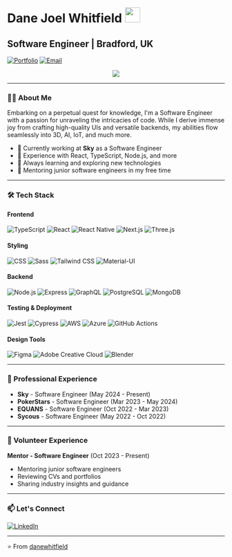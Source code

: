 # Dane Joel Whitfield <img src="https://media.giphy.com/media/hvRJCLFzcasrR4ia7z/giphy.gif" width="35">

## Software Engineer | Bradford, UK

[![Portfolio](https://img.shields.io/badge/Portfolio-danewhitfield.com-blue?style=flat-square&logo=google-chrome)](https://danewhitfield.com)
[![Email](https://img.shields.io/badge/Email-dev%40danewhitfield.com-red?style=flat-square&logo=gmail)](mailto:dev@danewhitfield.com)

<p align="center">
  <a href="https://github.com/DenverCoder1/readme-typing-svg"><img src="https://readme-typing-svg.herokuapp.com?lines=React+%7C+React+Native+%7C+TypeScript;Frontend+%7C+Backend+%7C+Full+Stack;TDD+%7C+Agile+%7C+CI%2FCD&center=true&width=500&height=50"></a>
</p>

---

### 👨‍💻 About Me

Embarking on a perpetual quest for knowledge, I'm a Software Engineer with a passion for unraveling the intricacies of code. While I derive immense joy from crafting high-quality UIs and versatile backends, my abilities flow seamlessly into 3D, AI, IoT, and much more.

- 🚀 Currently working at **Sky** as a Software Engineer
- 💼 Experience with React, TypeScript, Node.js, and more
- 🌱 Always learning and exploring new technologies
- 👥 Mentoring junior software engineers in my free time

---

### 🛠️ Tech Stack

#### Frontend
![TypeScript](https://img.shields.io/badge/-TypeScript-3178C6?style=flat-square&logo=typescript&logoColor=white)
![React](https://img.shields.io/badge/-React-61DAFB?style=flat-square&logo=react&logoColor=black)
![React Native](https://img.shields.io/badge/-React_Native-61DAFB?style=flat-square&logo=react&logoColor=black)
![Next.js](https://img.shields.io/badge/-Next.js-000000?style=flat-square&logo=next.js&logoColor=white)
![Three.js](https://img.shields.io/badge/-Three.js-000000?style=flat-square&logo=three.js&logoColor=white)

#### Styling
![CSS](https://img.shields.io/badge/-CSS-1572B6?style=flat-square&logo=css3&logoColor=white)
![Sass](https://img.shields.io/badge/-Sass-CC6699?style=flat-square&logo=sass&logoColor=white)
![Tailwind CSS](https://img.shields.io/badge/-Tailwind_CSS-38B2AC?style=flat-square&logo=tailwind-css&logoColor=white)
![Material-UI](https://img.shields.io/badge/-Material_UI-0081CB?style=flat-square&logo=material-ui&logoColor=white)

#### Backend
![Node.js](https://img.shields.io/badge/-Node.js-339933?style=flat-square&logo=node.js&logoColor=white)
![Express](https://img.shields.io/badge/-Express-000000?style=flat-square&logo=express&logoColor=white)
![GraphQL](https://img.shields.io/badge/-GraphQL-E10098?style=flat-square&logo=graphql&logoColor=white)
![PostgreSQL](https://img.shields.io/badge/-PostgreSQL-336791?style=flat-square&logo=postgresql&logoColor=white)
![MongoDB](https://img.shields.io/badge/-MongoDB-47A248?style=flat-square&logo=mongodb&logoColor=white)

#### Testing & Deployment
![Jest](https://img.shields.io/badge/-Jest-C21325?style=flat-square&logo=jest&logoColor=white)
![Cypress](https://img.shields.io/badge/-Cypress-17202C?style=flat-square&logo=cypress&logoColor=white)
![AWS](https://img.shields.io/badge/-AWS-232F3E?style=flat-square&logo=amazon-aws&logoColor=white)
![Azure](https://img.shields.io/badge/-Azure-0089D6?style=flat-square&logo=microsoft-azure&logoColor=white)
![GitHub Actions](https://img.shields.io/badge/-GitHub_Actions-2088FF?style=flat-square&logo=github-actions&logoColor=white)

#### Design Tools
![Figma](https://img.shields.io/badge/-Figma-F24E1E?style=flat-square&logo=figma&logoColor=white)
![Adobe Creative Cloud](https://img.shields.io/badge/-Adobe_Creative_Cloud-DA1F26?style=flat-square&logo=adobe-creative-cloud&logoColor=white)
![Blender](https://img.shields.io/badge/-Blender-F5792A?style=flat-square&logo=blender&logoColor=white)

---

### 🏢 Professional Experience

- **Sky** - Software Engineer (May 2024 - Present)
- **PokerStars** - Software Engineer (Mar 2023 - May 2024)
- **EQUANS** - Software Engineer (Oct 2022 - Mar 2023)
- **Sycous** - Software Engineer (May 2022 - Oct 2022)

---

### 🤝 Volunteer Experience

**Mentor - Software Engineer** (Oct 2023 - Present)
- Mentoring junior software engineers
- Reviewing CVs and portfolios
- Sharing industry insights and guidance


---

### 📫 Let's Connect

[![LinkedIn](https://img.shields.io/badge/-LinkedIn-0077B5?style=flat-square&logo=linkedin&logoColor=white)](https://www.linkedin.com/in/danewhitfield/)

---

⭐️ From [danewhitfield](https://danewhitfield.com)
